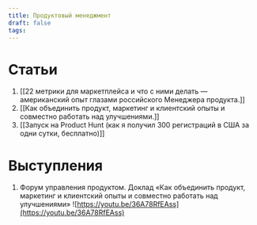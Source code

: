 ```yaml
---
title: Продуктовый менеджмент
draft: false
tags:
---
```

# Статьи

1. [[22 метрики для маркетплейса и что с ними делать — американский опыт глазами российского Менеджера продукта.]]
2. [[Как объединить продукт, маркетинг и клиентский опыты и совместно работать над улучшениями.]]
3. [[Запуск на Product Hunt (как я получил 300 регистраций в США за одни сутки, бесплатно)]]

# Выступления

1. Форум управления продуктом. Доклад «Как объединить продукт, маркетинг и клиентский опыты и совместно работать над улучшениями» ![https://youtu.be/36A78RfEAss](https://youtu.be/36A78RfEAss)
